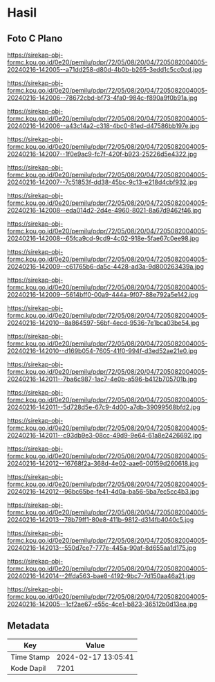 # Hasil

## Foto C Plano

https://sirekap-obj-formc.kpu.go.id/0e20/pemilu/pdpr/72/05/08/20/04/7205082004005-20240216-142005--a71dd258-d80d-4b0b-b265-3edd1c5cc0cd.jpg

https://sirekap-obj-formc.kpu.go.id/0e20/pemilu/pdpr/72/05/08/20/04/7205082004005-20240216-142006--78672cbd-bf73-4fa0-984c-f890a9f0b91a.jpg

https://sirekap-obj-formc.kpu.go.id/0e20/pemilu/pdpr/72/05/08/20/04/7205082004005-20240216-142006--a43c14a2-c318-4bc0-81ed-d47586bb197e.jpg

https://sirekap-obj-formc.kpu.go.id/0e20/pemilu/pdpr/72/05/08/20/04/7205082004005-20240216-142007--1f0e9ac9-fc7f-420f-b923-25226d5e4322.jpg

https://sirekap-obj-formc.kpu.go.id/0e20/pemilu/pdpr/72/05/08/20/04/7205082004005-20240216-142007--7c51853f-dd38-45bc-9c13-e218d4cbf932.jpg

https://sirekap-obj-formc.kpu.go.id/0e20/pemilu/pdpr/72/05/08/20/04/7205082004005-20240216-142008--eda014d2-2d4e-4960-8021-8a67d9462f46.jpg

https://sirekap-obj-formc.kpu.go.id/0e20/pemilu/pdpr/72/05/08/20/04/7205082004005-20240216-142008--65fca9cd-9cd9-4c02-918e-5fae67c0ee98.jpg

https://sirekap-obj-formc.kpu.go.id/0e20/pemilu/pdpr/72/05/08/20/04/7205082004005-20240216-142009--c61765b6-da5c-4428-ad3a-9d800263439a.jpg

https://sirekap-obj-formc.kpu.go.id/0e20/pemilu/pdpr/72/05/08/20/04/7205082004005-20240216-142009--5614bff0-00a9-444a-9f07-88e792a5e142.jpg

https://sirekap-obj-formc.kpu.go.id/0e20/pemilu/pdpr/72/05/08/20/04/7205082004005-20240216-142010--8a864597-56bf-4ecd-9536-7e1bca03be54.jpg

https://sirekap-obj-formc.kpu.go.id/0e20/pemilu/pdpr/72/05/08/20/04/7205082004005-20240216-142010--d169b054-7605-41f0-994f-d3ed52ae21e0.jpg

https://sirekap-obj-formc.kpu.go.id/0e20/pemilu/pdpr/72/05/08/20/04/7205082004005-20240216-142011--7ba6c987-1ac7-4e0b-a596-b412b705701b.jpg

https://sirekap-obj-formc.kpu.go.id/0e20/pemilu/pdpr/72/05/08/20/04/7205082004005-20240216-142011--5d728d5e-67c9-4d00-a7db-39099568bfd2.jpg

https://sirekap-obj-formc.kpu.go.id/0e20/pemilu/pdpr/72/05/08/20/04/7205082004005-20240216-142011--c93db9e3-08cc-49d9-9e64-61a8e2426692.jpg

https://sirekap-obj-formc.kpu.go.id/0e20/pemilu/pdpr/72/05/08/20/04/7205082004005-20240216-142012--16768f2a-368d-4e02-aae6-00159d260618.jpg

https://sirekap-obj-formc.kpu.go.id/0e20/pemilu/pdpr/72/05/08/20/04/7205082004005-20240216-142012--96bc65be-fe41-4d0a-ba56-5ba7ec5cc4b3.jpg

https://sirekap-obj-formc.kpu.go.id/0e20/pemilu/pdpr/72/05/08/20/04/7205082004005-20240216-142013--78b79ff1-80e8-411b-9812-d314fb4040c5.jpg

https://sirekap-obj-formc.kpu.go.id/0e20/pemilu/pdpr/72/05/08/20/04/7205082004005-20240216-142013--550d7ce7-777e-445a-90af-8d655aa1d175.jpg

https://sirekap-obj-formc.kpu.go.id/0e20/pemilu/pdpr/72/05/08/20/04/7205082004005-20240216-142014--2ffda563-bae8-4192-9bc7-7d150aa46a21.jpg

https://sirekap-obj-formc.kpu.go.id/0e20/pemilu/pdpr/72/05/08/20/04/7205082004005-20240216-142005--1cf2ae67-e55c-4ce1-b823-36512b0d13ea.jpg


## Metadata

| Key        | Value               |
| ---------- | ------------------- |
| Time Stamp | 2024-02-17 13:05:41 |
| Kode Dapil | 7201                |




